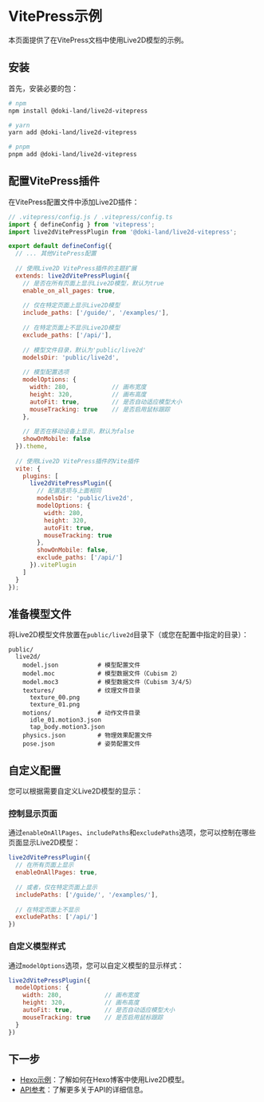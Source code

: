 # VitePress示例

本页面提供了在VitePress文档中使用Live2D模型的示例。

## 安装

首先，安装必要的包：

```bash
# npm
npm install @doki-land/live2d-vitepress

# yarn
yarn add @doki-land/live2d-vitepress

# pnpm
pnpm add @doki-land/live2d-vitepress
```

## 配置VitePress插件

在VitePress配置文件中添加Live2D插件：

```js
// .vitepress/config.js / .vitepress/config.ts
import { defineConfig } from 'vitepress';
import live2dVitePressPlugin from '@doki-land/live2d-vitepress';

export default defineConfig({
  // ... 其他VitePress配置
  
  // 使用Live2D VitePress插件的主题扩展
  extends: live2dVitePressPlugin({
    // 是否在所有页面上显示Live2D模型，默认为true
    enable_on_all_pages: true,
    
    // 仅在特定页面上显示Live2D模型
    include_paths: ['/guide/', '/examples/'],
    
    // 在特定页面上不显示Live2D模型
    exclude_paths: ['/api/'],
    
    // 模型文件目录，默认为'public/live2d'
    modelsDir: 'public/live2d',
    
    // 模型配置选项
    modelOptions: {
      width: 280,            // 画布宽度
      height: 320,           // 画布高度
      autoFit: true,         // 是否自动适应模型大小
      mouseTracking: true    // 是否启用鼠标跟踪
    },
    
    // 是否在移动设备上显示，默认为false
    showOnMobile: false
  }).theme,
  
  // 使用Live2D VitePress插件的Vite插件
  vite: {
    plugins: [
      live2dVitePressPlugin({
        // 配置选项与上面相同
        modelsDir: 'public/live2d',
        modelOptions: {
          width: 280,
          height: 320,
          autoFit: true,
          mouseTracking: true
        },
        showOnMobile: false,
        exclude_paths: ['/api/']
      }).vitePlugin
    ]
  }
});
```

## 准备模型文件

将Live2D模型文件放置在`public/live2d`目录下（或您在配置中指定的目录）：

```
public/
  live2d/
    model.json           # 模型配置文件
    model.moc            # 模型数据文件（Cubism 2）
    model.moc3           # 模型数据文件（Cubism 3/4/5）
    textures/            # 纹理文件目录
      texture_00.png
      texture_01.png
    motions/             # 动作文件目录
      idle_01.motion3.json
      tap_body.motion3.json
    physics.json         # 物理效果配置文件
    pose.json            # 姿势配置文件
```

## 自定义配置

您可以根据需要自定义Live2D模型的显示：

### 控制显示页面

通过`enableOnAllPages`、`includePaths`和`excludePaths`选项，您可以控制在哪些页面显示Live2D模型：

```js
live2dVitePressPlugin({
  // 在所有页面上显示
  enableOnAllPages: true,
  
  // 或者，仅在特定页面上显示
  includePaths: ['/guide/', '/examples/'],
  
  // 在特定页面上不显示
  excludePaths: ['/api/']
})
```

### 自定义模型样式

通过`modelOptions`选项，您可以自定义模型的显示样式：

```js
live2dVitePressPlugin({
  modelOptions: {
    width: 280,            // 画布宽度
    height: 320,           // 画布高度
    autoFit: true,         // 是否自动适应模型大小
    mouseTracking: true    // 是否启用鼠标跟踪
  }
})
```

## 下一步

- [Hexo示例](/examples/hexo)：了解如何在Hexo博客中使用Live2D模型。
- [API参考](/api/)：了解更多关于API的详细信息。